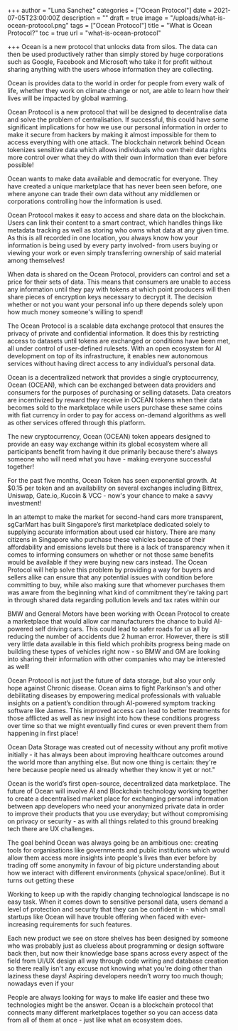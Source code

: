 +++
author = "Luna Sanchez"
categories = ["Ocean Protocol"]
date = 2021-07-05T23:00:00Z
description = ""
draft = true
image = "/uploads/what-is-ocean-protocol.png"
tags = ["Ocean Protocol"]
title = "What is Ocean Protocol?"
toc = true
url = "what-is-ocean-protocol"

+++
Ocean is a new protocol that unlocks data from silos. The data can then be used productively rather than simply stored by huge corporations such as Google, Facebook and Microsoft who take it for profit without sharing anything with the users whose information they are collecting.

Ocean is provides data to the world in order for people from every walk of life, whether they work on climate change or not, are able to learn how their lives will be impacted by global warming. 

Ocean Protocol is a new protocol that will be designed to decentralise data and solve the problem of centralisation. If successful, this could have some significant implications for how we use our personal information in order to make it secure from hackers by making it almost impossible for them to access everything with one attack. The blockchain network behind Ocean tokenizes sensitive data which allows individuals who own their data rights more control over what they do with their own information than ever before possible!

Ocean wants to make data available and democratic for everyone. They have created a unique marketplace that has never been seen before, one where anyone can trade their own data without any middlemen or corporations controlling how the information is used.

Ocean Protocol makes it easy to access and share data on the blockchain. Users can link their content to a smart contract, which handles things like metadata tracking as well as storing who owns what data at any given time. As this is all recorded in one location, you always know how your information is being used by every party involved- from users buying or viewing your work or even simply transferring ownership of said material among themselves!

When data is shared on the Ocean Protocol, providers can control and set a price for their sets of data. This means that consumers are unable to access any information until they pay with tokens at which point producers will then share pieces of encryption keys necessary to decrypt it. The decision whether or not you want your personal info up there depends solely upon how much money someone's willing to spend!

The Ocean Protocol is a scalable data exchange protocol that ensures the privacy of private and confidential information. It does this by restricting access to datasets until tokens are exchanged or conditions have been met, all under control of user-defined rulesets. With an open ecosystem for AI development on top of its infrastructure, it enables new autonomous services without having direct access to any individual’s personal data.

Ocean is a decentralized network that provides a single cryptocurrency, Ocean (OCEAN), which can be exchanged between data providers and consumers for the purposes of purchasing or selling datasets. Data creators are incentivized by reward they receive in OCEAN tokens when their data becomes sold to the marketplace while users purchase these same coins with fiat currency in order to pay for access on-demand algorithms as well as other services offered through this platform.  
   
 The new cryptocurrency, Ocean (OCEAN) token appears designed to provide an easy way exchange within its global ecosystem where all participants benefit from having it due primarily because there's always someone who will need what you have - making everyone successful together!

For the past five months, Ocean Token has seen exponential growth. At $0.15 per token and an availability on several exchanges including Bittrex, Uniswap, Gate.io,.Kucoin & VCC - now's your chance to make a savvy investment!

In an attempt to make the market for second-hand cars more transparent, sgCarMart has built Singapore’s first marketplace dedicated solely to supplying accurate information about used car history. There are many citizens in Singapore who purchase these vehicles because of their affordability and emissions levels but there is a lack of transparency when it comes to informing consumers on whether or not those same benefits would be available if they were buying new cars instead. The Ocean Protocol will help solve this problem by providing a way for buyers and sellers alike can ensure that any potential issues with condition before committing to buy, while also making sure that whomever purchases them was aware from the beginning what kind of commitment they're taking part in through shared data regarding pollution levels and tax rates within our

BMW and General Motors have been working with Ocean Protocol to create a marketplace that would allow car manufacturers the chance to build AI-powered self driving cars. This could lead to safer roads for us all by reducing the number of accidents due 2 human error. However, there is still very little data available in this field which prohibits progress being made on building these types of vehicles right now - so BMW and GM are looking into sharing their information with other companies who may be interested as well!

Ocean Protocol is not just the future of data storage, but also your only hope against Chronic disease. Ocean aims to fight Parkinson's and other debilitating diseases by empowering medical professionals with valuable insights on a patient’s condition through AI-powered symptom tracking software like James. This improved access can lead to better treatments for those afflicted as well as new insight into how these conditions progress over time so that we might eventually find cures or even prevent them from happening in first place!  
   
 Ocean Data Storage was created out of necessity without any profit motive initially - it has always been about improving healthcare outcomes around the world more than anything else. But now one thing is certain: they're here because people need us already whether they know it yet or not."

Ocean is the world’s first open-source, decentralized data marketplace. The future of Ocean will involve AI and Blockchain technology working together to create a decentralised market place for exchanging personal information between app developers who need your anonymized private data in order to improve their products that you use everyday; but without compromising on privacy or security - as with all things related to this ground breaking tech there are UX challenges.  
   
The goal behind Ocean was always going be an ambitious one: creating tools for organisations like governments and public institutions which would allow them access more insights into people's lives than ever before by trading off some anonymity in favour of big picture understanding about how we interact with different environments (physical space/online). But it turns out getting these

Working to keep up with the rapidly changing technological landscape is no easy task. When it comes down to sensitive personal data, users demand a level of protection and security that they can be confident in - which small startups like Ocean will have trouble offering when faced with ever-increasing requirements for such features.  
   
Each new product we see on store shelves has been designed by someone who was probably just as clueless about programming or design software back then, but now their knowledge base spans across every aspect of the field from UI/UX design all way through code writing and database creation so there really isn't any excuse not knowing what you're doing other than laziness these days! Aspiring developers needn’t worry too much though; nowadays even if your

People are always looking for ways to make life easier and these two technologies might be the answer. Ocean is a blockchain protocol that connects many different marketplaces together so you can access data from all of them at once - just like what an ecosystem does.